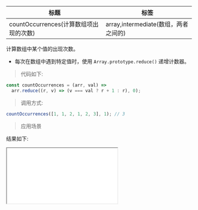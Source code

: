 | 标题                                   | 标签                                 |
| -------------------------------------- | ------------------------------------ |
| countOccurrences(计算数组项出现的次数) | array,intermediate(数组，两者之间的) |

计算数组中某个值的出现次数。

- 每次在数组中遇到特定值时，使用 `Array.prototype.reduce()` 递增计数器。

> 代码如下:

```js
const countOccurrences = (arr, val) =>
  arr.reduce((r, v) => (v === val ? r + 1 : r), 0);
```

> 调用方式:

```js
countOccurrences([1, 1, 2, 1, 2, 3], 1); // 3
```

> 应用场景

<div class="code-editor" data-url="codes/javascript/html/countOccurrences.html" data-language="html"></div>

结果如下:

<iframe src="codes/javascript/html/countOccurrences.html"></iframe>
